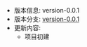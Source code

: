 * 版本信息: version-0.0.1
* 版本分支: [version-0.0.1](https://gitee.com/daoist-destiny/Daoist-Destiny/tree/version-0.0.1/)
* 更新内容: 
    * 项目初建
